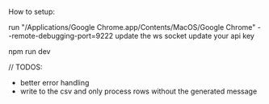 How to setup:

run "/Applications/Google Chrome.app/Contents/MacOS/Google Chrome" --remote-debugging-port=9222
update the ws socket
update your api key 

npm run dev

// TODOS:
- better error handling
- write to the csv and only process rows without the generated message
